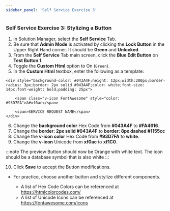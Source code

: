 ```yaml
---
sidebar_panel: 'Self Service Exercise 3'
---
```


### Self Service Exercise 3: Stylizing a Button

1. In Solution Manager, select the **Self Service** Tab.
2. Be sure that **Admin Mode** is activated by clicking the **Lock Button** in the Upper Right Hand corner. It should be **Green** and **Unlocked**.
3. From the **Self Service** Tab main screen, click the **Blue Edit Button** on **Test Button 1**.
4. Toggle the **Custom Html** option to On (```Green```).
5. In the **Custom Html** textbox, enter the following as a template:

```
<div style="background-color: #043A4F;height: 12px;width:200px;border-radius: 3px;border: 2px solid #043A4F;color: white;font-size: 14px;font-weight: bold;padding: 25px">

    <span class="v-icon FontAwesome" style="color: #93D7FA">&#xf0ac</span>

    <span>SERVICE REQUEST NAME</span>
</div>
```

6. Change the **background color** Hex Code from **#043A4F** to **#FA4616**.
7. Change the **border: 2px solid #043A4F** to **border: 8px dashed #1155cc**
8. Change the **v-icon color** Hex Code from **#93D7FA** to **white**.
9. Change the **v-icon** Unicode from **xf0ac** to **xf1C0**. 

:::note 
The preview Button should now be Orange with white text. The icon should be a database symbol that is also white
:::

10. Click **Save** to accept the Button modifications.

* For practice, choose another button and stylize different components. 

    * A list of Hex Code Colors can be referenced at <a href="https://htmlcolorcodes.com/" target="_blank">https://htmlcolorcodes.com/</a>
    * A list of Unicode Icons can be referenced at <a href="https://fontawesome.com/icons" target="_blank">https://fontawesome.com/icons</a>
